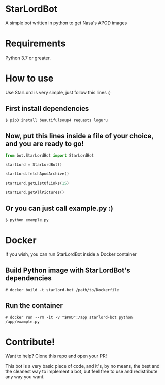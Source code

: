 # StarLordBot
A simple bot written in python to get Nasa's APOD images

# Requirements
Python 3.7 or greater.

# How to use
Use StarLord is very simple, just follow this lines :)

## First install dependencies
`$ pip3 install beautifulsoup4 requests loguru`

## Now, put this lines inside a file of your choice, and you are ready to go!
```python
from bot.StarLordBot import StarLordBot

startLord = StarLordBot()

startLord.fetchApodArchive()

startLord.getListOfLinks(15)

startLord.getAllPictures()
```

## Or you can just call example.py :)
`$ python example.py`

# Docker
If you wish, you can run StarLordBot inside a Docker container

## Build Python image with StarLordBot's dependencies
`# docker build -t starlord-bot /path/to/Dockerfile`

## Run the container
`# docker run --rm -it -v "$PWD":/app starlord-bot python /app/example.py`

# Contribute!
Want to help? Clone this repo and open your PR!

This bot is a very basic piece of code, and it's, by no means, the best and the cleanest way to implement a bot, but feel free to use and redistribute any way you want.